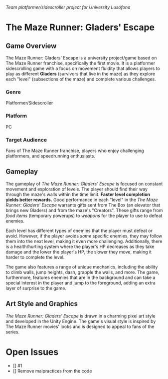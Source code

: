 *Team platformer/sidescroller project for University Lusófona*

# The Maze Runner: Gladers' Escape

## Game Overview

The Maze Runner: Gladers' Escape is a university project/game based on The Maze Runner franchise, specifically the first movie. It is a platformer sidescrolling game with a focus on movement fluidity that allows players to play as different **Gladers** (survivors that live in the maze) as they explore each "level" (subsections of the maze) and complete various challenges.

### Genre

Platformer/Sidescroller

### Platform

PC

### Target Audience

Fans of The Maze Runner franchise, players who enjoy challenging platformers, and speedrunning enthusiasts.

## Gameplay

The gameplay of *The Maze Runner: Gladers' Escape* is focused on constant movement and exploration of levels. The player should find their way through the maze's walls within the time limit. **Faster level completion yields better rewards.** Good performance in each "level" in the *The Maze Runner: Gladers' Escape* warrants gifts sent from The Box (an elevator that brings new Gladers) and from the maze's "Creators". These gifts range from *food items* (temporary powerups) to *weapons* for the player to use to defeat enemies.


Each level has different types of enemies that the player must defeat or avoid. However, if the player avoids *some* specific enemies, they may follow them into the next level, making it even more challenging. Additionally, there is a health/hurting system where the player's HP decreases as they take damage and the lower the player's HP, the slower they move, making it harder to complete the level.


The game also features a range of unique mechanics, including the ability to climb walls, jump heights, dash, grapple the walls, and more. The game, furthermore, features enemies that are in the background and can take a special interest in the player and jump to the foreground, adding an extra layer of surprise to the game.

## Art Style and Graphics

*The Maze Runner: Gladers' Escape* is drawn in a charming pixel art style and developed in the Unity Engine. The game's visual style is inspired by The Maze Runner movies' looks and is designed to appeal to fans of the series.

# Open Issues

- [] #1
- [] Remove malpractices from the code
